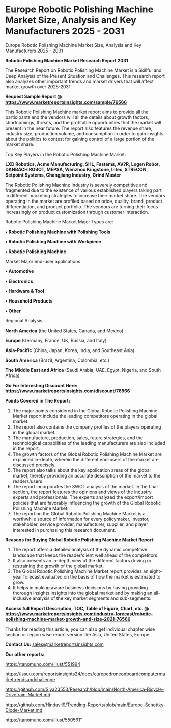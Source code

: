 # Europe Robotic Polishing Machine Market Size, Analysis and Key Manufacturers 2025 - 2031
 Europe Robotic Polishing Machine Market Size, Analysis and Key Manufacturers 2025 - 2031

<strong>Robotic Polishing Machine Market Research Report 2031</strong>

The Research Report on Robotic Polishing Machine Market is a Skillful and Deep Analysis of the Present Situation and Challenges. This research report also analyzes other important trends and market drivers that will affect market growth over 2025-2031.

<strong>Request Sample Report @ <a href=https://www.marketreportsinsights.com/sample/76566>https://www.marketreportsinsights.com/sample/76566</a></strong>

This Robotic Polishing Machine market report aims to provide all the participants and the vendors will all the details about growth factors, shortcomings, threats, and the profitable opportunities that the market will present in the near future. The report also features the revenue share, industry size, production volume, and consumption in order to gain insights about the politics to contest for gaining control of a large portion of the market share.

Top Key Players in the Robotic Polishing Machine Market:

<strong>LXD Robotics, Acme Manufacturing, SHL, Fastems, AV?R, Logen Robot, DANBACH ROBOT, MEPSA, Wenzhou Kingstone, Intec, STRECON, Setpoint Systems, Changjiang Industry, Grind Master</strong>

The Robotic Polishing Machine Industry is severely competitive and fragmented due to the existence of various established players taking part in different marketing strategies to increase their market share. The vendors operating in the market are profiled based on price, quality, brand, product differentiation, and product portfolio. The vendors are turning their focus increasingly on product customization through customer interaction.

Robotic Polishing Machine Market Major Types are:

<strong>• Robotic Polishing Machine with Polishing Tools

• Robotic Polishing Machine with Workpiece

• Robotic Polishing Machine</strong>

Market Major end-user applications :

<strong>• Automotive

• Electronics

• Hardware & Tool

• Household Products

• Other</strong>

Regional Analysis

</u><strong><b>North America</b></strong> (the United States, Canada, and Mexico)

<strong><b>Europe </b></strong>(Germany, France, UK, Russia, and Italy)

<strong><b>Asia-Pacific</b></strong> (China, Japan, Korea, India, and Southeast Asia)

<strong><b>South America</b></strong> (Brazil, Argentina, Colombia, etc.)

<strong><b>The Middle East and Africa</b></strong> (Saudi Arabia, UAE, Egypt, Nigeria, and South Africa)

<strong>Go For Interesting Discount Here: <a href=https://www.marketreportsinsights.com/discount/76566>https://www.marketreportsinsights.com/discount/76566</a></strong>

<strong>Points Covered in The Report:</strong>
<ol>
  <li>The major points considered in the Global Robotic Polishing Machine Market report include the leading competitors operating in the global market.</li>
  <li>The report also contains the company profiles of the players operating in the global market.</li>
  <li>The manufacture, production, sales, future strategies, and the technological capabilities of the leading manufacturers are also included in the report.</li>
  <li>The growth factors of the Global Robotic Polishing Machine Market are explained in-depth, wherein the different end-users of the market are discussed precisely.</li>
  <li>The report also talks about the key application areas of the global market, thereby providing an accurate description of the market to the readers/users.</li>
  <li>The report incorporates the SWOT analysis of the market. In the final section, the report features the opinions and views of the industry experts and professionals. The experts analyzed the export/import policies that are favorably influencing the growth of the Global Robotic Polishing Machine Market.</li>
  <li>The report on the Global Robotic Polishing Machine Market is a worthwhile source of information for every policymaker, investor, stakeholder, service provider, manufacturer, supplier, and player interested in purchasing this research document.</li>
</ol>
<strong>Reasons for Buying Global Robotic Polishing Machine Market Report:</strong>

<ol>
  <li>The report offers a detailed analysis of the dynamic competitive landscape that keeps the reader/client well ahead of the competitors.</li>
  <li>It also presents an in-depth view of the different factors driving or restraining the growth of the global market.</li>
  <li>The Global Robotic Polishing Machine Market report provides an eight-year forecast evaluated on the basis of how the market is estimated to grow.</li>
  <li>It helps in making aware business decisions by having providing thorough insights insights into the global market and by making an all-inclusive analysis of the key market segments and sub-segments.</li>
</ol>
<strong>Access full Report Description, TOC, Table of Figure, Chart, etc. @ <a href=https://www.marketreportsinsights.com/industry-forecast/robotic-polishing-machine-market-growth-and-size-2021-76566>https://www.marketreportsinsights.com/industry-forecast/robotic-polishing-machine-market-growth-and-size-2021-76566</a></strong>


Thanks for reading this article; you can also get individual chapter wise section or region wise report version like Asia, United States, Europe.

<strong>Contact Us:</strong>
sales@marketreportsinsights.com

<strong>Our other reports:</strong>

<a href=https://tanomuno.com/illust/551994>https://tanomuno.com/illust/551994</a>

<a href=https://issuu.com/reportsinsights24/docs/europedroneonboardcomputermarkettrendsandchallenge>https://issuu.com/reportsinsights24/docs/europedroneonboardcomputermarkettrendsandchallenge</a>

<a href=https://github.com/Siya23553/Research/blob/main/North-America-Bicycle-Drivetrain-Market.md>https://github.com/Siya23553/Research/blob/main/North-America-Bicycle-Drivetrain-Market.md</a>

<a href=https://github.com/Hindavii9/Trending-Reports/blob/main/Europe-Schottky-Diode-Market.md>https://github.com/Hindavii9/Trending-Reports/blob/main/Europe-Schottky-Diode-Market.md</a>

<a href=https://tanomuno.com/illust/550561>https://tanomuno.com/illust/550561</a>"
